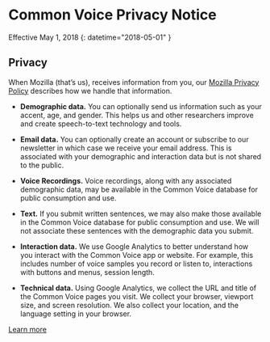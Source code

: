 # Common Voice Privacy Notice 

Effective May 1, 2018 {: datetime="2018-05-01" }

## Privacy

When Mozilla (that’s us), receives information from you, our [Mozilla Privacy Policy](https://www.mozilla.org/privacy) describes how we handle that information.

* **Demographic data.** You can optionally send us information such as your accent, age, and gender. This helps us and other researchers improve and create speech-to-text technology and tools.

* **Email data.** You can optionally create an account or subscribe to our newsletter in which case we receive your email address. This is associated with your demographic and interaction data but is not shared to the public.

* **Voice Recordings.** Voice recordings, along with any associated demographic data, may be available in the Common Voice database for public consumption and use.

* **Text.** If you submit written sentences, we may also make those available in the Common Voice database for public consumption and use. We will not associate these sentences with the demographic data you submit. 

* **Interaction data.** We use Google Analytics to better understand how you interact with the Common Voice app or website. For example, this includes number of voice samples you record or listen to, interactions with buttons and menus, session length.

* **Technical data.** Using Google Analytics, we collect the URL and title of the Common Voice pages you visit. We collect your browser, viewport size, and screen resolution. We also collect your location, and the language setting in your browser.

[Learn more](https://github.com/mozilla/voice-web/blob/master/docs/data_dictionary.md)
